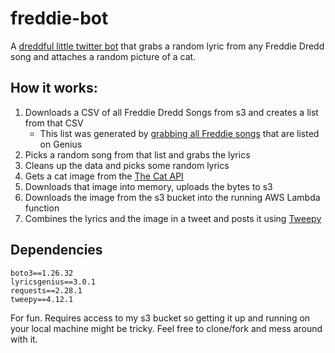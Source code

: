 # freddie-bot
A [dreddful little twitter bot](https://twitter.com/kitty_dredd) that grabs a random lyric from any Freddie Dredd song and attaches a random picture of a cat.

## How it works:
1. Downloads a CSV of all Freddie Dredd Songs from s3 and creates a list from that CSV
   - This list was generated by [grabbing all Freddie songs](https://lyricsgenius.readthedocs.io/en/master/) that are listed on Genius
2. Picks a random song from that list and grabs the lyrics
3. Cleans up the data and picks some random lyrics
4. Gets a cat image from the [The Cat API](https://thecatapi.com/)
5. Downloads that image into memory, uploads the bytes to s3
6. Downloads the image from the s3 bucket into the running AWS Lambda function
7. Combines the lyrics and the image in a tweet and posts it using [Tweepy](https://www.tweepy.org/)

## Dependencies
```
boto3==1.26.32
lyricsgenius==3.0.1
requests==2.28.1
tweepy==4.12.1
```

For fun. Requires access to my s3 bucket so getting it up and running on your local machine might be tricky. Feel free to clone/fork and mess around with it.
